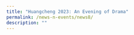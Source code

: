 ```yaml
---
title: "Huangcheng 2023: An Evening of Drama"
permalink: /news-n-events/news8/
description: ""
---
```

